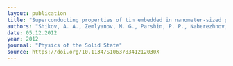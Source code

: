 ```yaml
---
layout: publication
title: "Superconducting properties of tin embedded in nanometer-sized pores of glass"
authors: "Shikov, A. A., Zemlyanov, M. G., Parshin, P. P., Naberezhnov, A. A., & Kumzerov, Y. A."
date: 05.12.2012
year: 2012
journal: "Physics of the Solid State"
source: https://doi.org/10.1134/S106378341212030X
---
```


